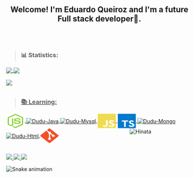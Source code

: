<h2 align="center">Welcome! I'm Eduardo Queiroz and I'm a future Full stack developer🚀.</h2></br></br>

><h3>📊 Statistics:</h3>

 <div>
  <a href="https://github.com/duardoqueiroz">
  <img align = "center" height="179em" src="https://github-readme-stats.vercel.app/api?username=duardoqueiroz&show_icons=true&theme=github_dark&include_all_commits=true&count_private=true"/>
  <img align = "center" height="170em" src="https://github-readme-stats.vercel.app/api/top-langs/?username=duardoqueiroz&layout=compact&langs_count=7&theme=github_dark"/></br></br>
   
   <img src="https://github-profile-trophy.vercel.app/?username=duardoqueiroz&theme=darkhub&margin-w=9&hide_border=true">
</div> 

 <div style="display: inline_block">
  
  ##
  
 > <h3>📚 Learning:</h3>
  
 <img align="center" alt="Dudu-node" height="40" width="50" src="https://raw.githubusercontent.com/devicons/devicon/master/icons/nodejs/nodejs-plain.svg">
 <img align="center" alt="Dudu-Java" height="40" width="50" src="https://cdn.jsdelivr.net/gh/devicons/devicon/icons/java/java-original.svg">
 <img align="center" alt="Dudu-Mysql" height="40" width="50" src="https://cdn.jsdelivr.net/gh/devicons/devicon/icons/mysql/mysql-original.svg"> 
 <img align="center" alt="Dudu-Javascrpt" height="40" width="50" src="https://raw.githubusercontent.com/devicons/devicon/master/icons/javascript/javascript-plain.svg">
  <img align="center" alt="Dudu-Typescript" height="40" width="50" src="https://raw.githubusercontent.com/devicons/devicon/master/icons/typescript/typescript-plain.svg">
 <img align="center" alt="Dudu-Mongo" height="40" width="50" src="https://cdn.jsdelivr.net/gh/devicons/devicon/icons/mongodb/mongodb-plain-wordmark.svg"> 
 <img align="center" alt="Dudu-Html" height="40" width="50" src="https://cdn.jsdelivr.net/gh/devicons/devicon/icons/html5/html5-original.svg"> 
 <img align="center" alt="Dudu-Git" height="40" width="50" src="https://raw.githubusercontent.com/devicons/devicon/master/icons/git/git-original.svg">
 <img align="right" alt="Hinata" heigh= "160" width="170" src="https://c.tenor.com/KOMN72qhJ-sAAAAC/haikyuu-hinata.gif">

 </div>
  
  ##
  </p>
<a href="mailto:eduardoldq1@gmail.com" alt="Gmail">
  <img src="https://img.shields.io/badge/mail.eduardoldq1@gmail.com-F74141?style=for-the-badge&logoColor=white&logo=gmail&link=mailto:mail.eduardoldq1@gmail.com"/>
</a>
<a href="https://www.linkedin.com/in/eduardo-queiroz-2785ba215/">
  <img src="https://img.shields.io/badge/Eduardo%20Queiroz-0e76a8?style=for-the-badge&logo=Linkedin&link=https://www.linkedin.com/in/eduardo-queiroz-2785ba215/"/>
</a>
<a href="https://www.instagram.com/_dudu.lucio16/">
  <img src="https://img.shields.io/badge/Eduardo%20Queiroz-ba24c3?style=for-the-badge&logo=Instagram&link=https://www.instagram.com/_dudu.lucio16/"/>
</a>

 
  ![Snake animation](https://github.com/duardoqueiroz/duardoqueiroz/blob/output/github-contribution-grid-snake.svg)
 

